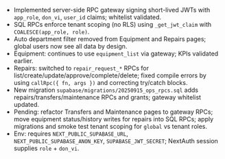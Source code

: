 - Implemented server-side RPC gateway signing short-lived JWTs with `app_role`, `don_vi`, `user_id` claims; whitelist validated.
- SQL RPCs enforce tenant scoping (no RLS) using `_get_jwt_claim` with `COALESCE(app_role, role)`.
- Auto department filter removed from Equipment and Repairs pages; global users now see all data by design.
- Equipment: continues to use `equipment_list` via gateway; KPIs validated earlier.
- Repairs: switched to `repair_request_*` RPCs for list/create/update/approve/complete/delete; fixed compile errors by using `callRpc({ fn, args })` and correcting try/catch blocks.
- New migration `supabase/migrations/20250915_ops_rpcs.sql` adds repairs/transfers/maintenance RPCs and grants; gateway whitelist updated.
- Pending: refactor Transfers and Maintenance pages to gateway RPCs; move equipment status/history writes for repairs into SQL RPCs; apply migrations and smoke test tenant scoping for `global` vs tenant roles.
- Env: requires `NEXT_PUBLIC_SUPABASE_URL`, `NEXT_PUBLIC_SUPABASE_ANON_KEY`, `SUPABASE_JWT_SECRET`; NextAuth session supplies `role` + `don_vi`.